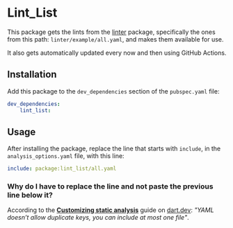 # Lint_List

This package gets the lints from the [linter](https://pub.dev/packages/linter) package, specifically the ones from this path: `linter/example/all.yaml`, and makes them available for use.

It also gets automatically updated every now and then using GitHub Actions.

## Installation

Add this package to the `dev_dependencies` section of the `pubspec.yaml` file:

```yaml
dev_dependencies:
    lint_list:
```

## Usage

After installing the package, replace the line that starts with `include`, in the `analysis_options.yaml` file, with this line:

```yaml
include: package:lint_list/all.yaml
```

### Why do I have to replace the line and not paste the previous line below it?

According to the [**Customizing static analysis**](https://dart.dev/guides/language/analysis-options#the-analysis-options-file) guide on [dart.dev](https://dart.dev):
*"YAML doesn’t allow duplicate keys, you can include at most one file"*.
